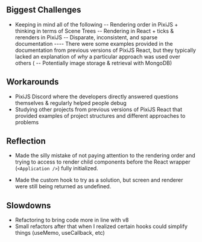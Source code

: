 <!-- ////// Responsive UI //////


Resizing Game Canvas
// auto-size to div
// set correct resolution & auto density
// add listener for renderer resize
// scale a root container to match the new dimensions 

Scaling so things look the same on all screen sizes
// Scale the root container so it fits inside whatever screen size the renderer is 
// (see screenshot for example code & more in-depth explanation)


Pin UI element even when resizing
// Listen to resize event
// Reposition elements whenever that happens
-->


## Biggest Challenges
- Keeping in mind all of the following
-- Rendering order in PixiJS + thinking in terms of Scene Trees
-- Rendering in React + ticks & rerenders in PixiJS
-- Disparate, inconsistent, and sparse documentation
---- There were some examples provided in the documentation from previous versions of PixiJS React, but they typically lacked an explanation of *why* a particular approach was used over others
( -- Potentially image storage & retrieval with MongoDB) 

## Workarounds
- PixiJS Discord where the developers directly answered questions themselves & regularly helped people debug
- Studying other projects from previous versions of PixiJS React that provided examples of project structures and different approaches to problems 

## Reflection
- Made the silly mistake of not paying attention to the rendering order and trying to access to render child components before the React wrapper (`<Application />`) fully initialized.

- Made the custom hook to try as a solution, but screen and renderer were still being returned as undefined.

## Slowdowns
- Refactoring to bring code more in line with v8
- Small refactors after that when I realized certain hooks could simplify things (useMemo, useCallback, etc)